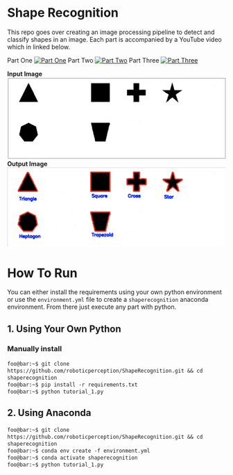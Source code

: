 # Shape Recognition

This repo goes over creating an image processing pipeline to detect and classify shapes in an image. Each part is accompanied by a YouTube video which in linked below.

Part One
[![Part One](https://img.youtube.com/vi/ES2KBnE-Be8/0.jpg)](https://youtu.be/ES2KBnE-Be8 "Part One")
Part Two
[![Part Two](https://img.youtube.com/vi/qMU3oBcs6CQ/0.jpg)](https://youtu.be/qMU3oBcs6CQ "Part Two")
Part Three
[![Part Three](https://img.youtube.com/vi/dDkPB-dF1QA/0.jpg)](https://youtu.be/dDkPB-dF1QA "Part Three")

**Input Image**
![alt text](shapes.jpg "Input Image")
**Output Image**
![alt text](images/output.png "Output Image")

# How To Run

You can either install the requirements using your own python environment or use the `environment.yml` file to create a `shaperecognition` anaconda environment. From there just execute any part with python.

## 1. Using Your Own Python

### Manually install

```console
foo@bar:~$ git clone https://github.com/roboticperception/ShapeRecognition.git && cd shaperecognition
foo@bar:~$ pip install -r requirements.txt
foo@bar:~$ python tutorial_1.py
```

## 2. Using Anaconda

```console
foo@bar:~$ git clone https://github.com/roboticperception/ShapeRecognition.git && cd shaperecognition
foo@bar:~$ conda env create -f environment.yml
foo@bar:~$ conda activate shaperecognition
foo@bar:~$ python tutorial_1.py
```
